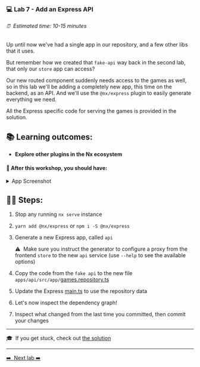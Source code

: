 ### 💻 Lab 7 - Add an Express API

###### ⏰ &nbsp;Estimated time: 10-15 minutes

Up until now we've had a single app in our repository, and a few other libs that it uses.

But remember how we created that `fake-api` way back in the second lab, that only our `store` app can access?

Our new routed component suddenly needs access to the games as well, so in this lab we'll be adding a completely new app, this time on the backend, as an API. And we'll use the `@nx/express` plugin to easily generate everything we need.

All the Express specific code for serving the games is provided in the solution.

## 📚 Learning outcomes:

- **Explore other plugins in the Nx ecosystem**

#### 📲 After this workshop, you should have:

<details>
  <summary>App Screenshot</summary>
  No change in how the app looks!
</details>

## 🏋️‍♀️ Steps:

1. Stop any running `nx serve` instance
   <br/>

2. `yarn add @nx/express` or `npm i -S @nx/express`
   <br/>

3. Generate a new Express app, called `api`

   ⚠️&nbsp;&nbsp;Make sure you instruct the generator to configure a proxy from the frontend `store` to the new `api` service (use `--help` to see the available options)<br />

4. Copy the code from the `fake api` to the new file `apps/api/src/app/`[games.repository.ts](../../examples/lab7/apps/api/src/app/games.repository.ts)
   <br/>

5. Update the Express [main.ts](../../examples/lab7/apps/api/src/main.ts) to use the repository data
   <br/>

6. Let's now inspect the dependency graph!
   <br/>

7. Inspect what changed from the last time you committed, then commit your changes
   <br/>

---

🎓&nbsp;&nbsp;If you get stuck, check out [the solution](SOLUTION.md)

---

[➡️ &nbsp;Next lab ➡️](../lab8/LAB.md)
